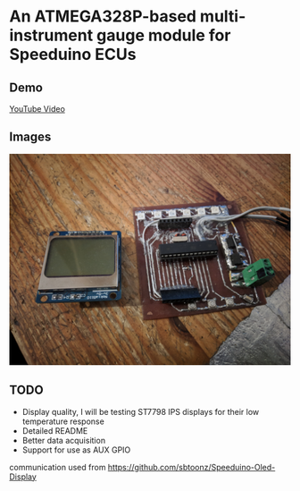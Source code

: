 # An ATMEGA328P-based multi-instrument gauge module for Speeduino ECUs

## Demo
[YouTube Video](https://youtu.be/gbWBmTSCocg)

## Images

![Assembled](https://github.com/digmorepaka/speedy-gauge/raw/master/speedy-gauge0.jpg)


## TODO
* Display quality, I will be testing ST7798 IPS displays for their low temperature response
* Detailed README
* Better data acquisition
* Support for use as AUX GPIO





communication used from https://github.com/sbtoonz/Speeduino-Oled-Display 

